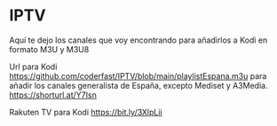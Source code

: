 # IPTV
Aquí te dejo los canales que voy encontrando para añadirlos a Kodi en formato M3U y M3U8

Url para Kodi https://github.com/coderfast/IPTV/blob/main/playlistEspana.m3u para añadir los canales generalista de España, excepto Mediset y A3Media.
https://shorturl.at/Y7Isn

Rakuten TV para Kodi
https://bit.ly/3XlpLii
